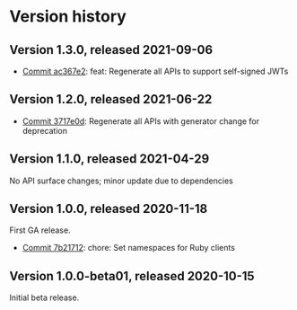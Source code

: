 # Version history

## Version 1.3.0, released 2021-09-06

- [Commit ac367e2](https://github.com/googleapis/google-cloud-dotnet/commit/ac367e2): feat: Regenerate all APIs to support self-signed JWTs

## Version 1.2.0, released 2021-06-22

- [Commit 3717e0d](https://github.com/googleapis/google-cloud-dotnet/commit/3717e0d): Regenerate all APIs with generator change for deprecation

## Version 1.1.0, released 2021-04-29

No API surface changes; minor update due to dependencies

## Version 1.0.0, released 2020-11-18

First GA release.

- [Commit 7b21712](https://github.com/googleapis/google-cloud-dotnet/commit/7b21712): chore: Set namespaces for Ruby clients

## Version 1.0.0-beta01, released 2020-10-15

Initial beta release.


